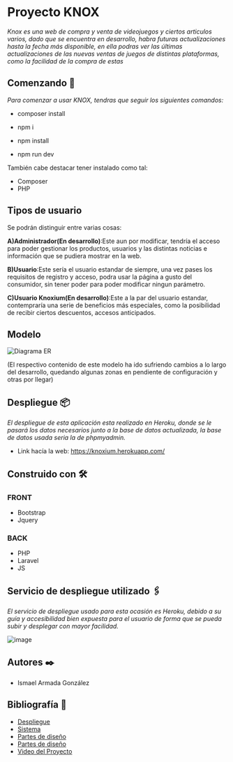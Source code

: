# Proyecto KNOX

_Knox es una web de compra y venta de videojuegos y ciertos articulos varios, dado que se encuentra en desarrollo, habra futuras actualizaciones hasta la fecha más disponible, en ella podras ver las últimas actualizaciones de las nuevas ventas de juegos de distintas plataformas, como la facilidad de la compra de estas_

## Comenzando 🚀

_Para comenzar a usar KNOX, tendras que seguir los siguientes comandos:_

* composer install

* npm i

* npm install

* npm run dev 

También cabe destacar tener instalado como tal:

* Composer
* PHP

## Tipos de usuario

Se podrán distinguir entre varias cosas:

**A)Administrador(En desarrollo)**:Este aun por modificar, tendría el acceso para poder gestionar los productos, usuarios y las distintas noticias e información que se pudiera mostrar en la web.

**B)Usuario**:Este sería el usuario estandar de siempre, una vez pases los requisitos de registro y acceso, podra usar la página a gusto del consumidor, sin tener poder para poder modificar ningun parámetro.

**C)Usuario Knoxium(En desarrollo)**:Este a la par del usuario estandar, contempraría una serie de beneficios más especiales, como la posibilidad de recibir ciertos descuentos, accesos anticipados.

## Modelo
![Diagrama ER](https://user-images.githubusercontent.com/65163077/174917944-b64fae42-728e-429a-922f-f93464f8ce9c.png)

(El respectivo contenido de este modelo ha ido sufriendo cambios a lo largo del desarrollo, quedando algunas zonas en pendiente de configuración y otras por llegar)

## Despliegue 📦

_El despliegue de esta aplicación esta realizado en Heroku, donde se le pasará los datos necesarios junto a la base de datos actualizada, la base de datos usada seria la de phpmyadmin._

* Link hacía la web: https://knoxium.herokuapp.com/

## Construido con 🛠️

### FRONT

* Bootstrap
* Jquery

### BACK

* PHP
* Laravel
* JS

## Servicio de despliegue utilizado 🖇️

_El servicio de despliegue usado para esta ocasión es Heroku, debido a su guía y accesibilidad bien expuesta para el usuario de forma que se pueda subir y desplegar con mayor facilidad._

![image](https://user-images.githubusercontent.com/65163077/175108507-d13c1e49-5faa-4581-925a-948b11a83da1.png)

## Autores ✒️

* Ismael Armada González

## Bibliografía 📖

* [Despliegue](https://www.youtube.com/watch?v=GE2Kmy8WL3g)
* [Sistema](https://laravel.com/docs/9.x)
* [Partes de diseño](https://www.chartjs.org/docs/latest/charts/bar.html)
* [Partes de diseño](https://www.w3schools.com/html/html_responsive.asp)
* [Video del Proyecto](https://youtu.be/udAtcHvylv8)


